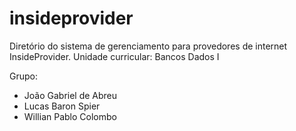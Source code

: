 # insideprovider
Diretório do sistema de gerenciamento para provedores de internet InsideProvider.
Unidade curricular: Bancos Dados I

Grupo: 
- João Gabriel de Abreu
- Lucas Baron Spier
- Willian Pablo Colombo
